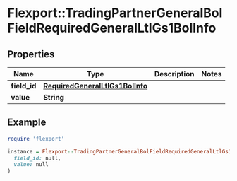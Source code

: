 # Flexport::TradingPartnerGeneralBolFieldRequiredGeneralLtlGs1BolInfo

## Properties

| Name | Type | Description | Notes |
| ---- | ---- | ----------- | ----- |
| **field_id** | [**RequiredGeneralLtlGs1BolInfo**](RequiredGeneralLtlGs1BolInfo.md) |  |  |
| **value** | **String** |  |  |

## Example

```ruby
require 'flexport'

instance = Flexport::TradingPartnerGeneralBolFieldRequiredGeneralLtlGs1BolInfo.new(
  field_id: null,
  value: null
)
```

